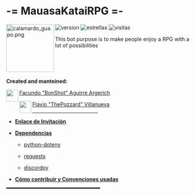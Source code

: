 # -= MauasaKataiRPG =-
<img alt="calamardo_guapo.png" align="left" src="https://lh3.googleusercontent.com/0jADcol_3otaKeDnnVsn_iU-HhArXc8DzS7wY9Sc97yH1BhuVtTqmbxbWP6diVwAsg=s180" height=128 width=128 />

![version](https://img.shields.io/badge/version-0.0.1-purple?style=plastic)
![estrellas](https://img.shields.io/github/stars/bonshot/MauasaKataiRPG?label=stars&style=plastic&color=purple)
![visitas](https://img.shields.io/github/watchers/bonshot/MauasaKataiRPG?label=visits&style=plastic&color=purple)
<!-- ![Tests](https://github.com/bonshot/MauasaKataiRPG/actions/workflows/tests.yml/badge.svg) tests -->
<!-- ![Pylint](https://github.com/bonshot/MauasaKataiRPG/actions/workflows/pylint.yml/badge.svg) linter de py -->

This bot purpose is to make people enjoy a RPG with a lot of possibilities

<br/>
<br/>
<br/>

**Created and manteined:**

<p align="left">
<img align="left" src="https://github.com/bonshot.png" height=32 width=32 />

[Facundo "BonShot" Aguirre Argerich](https://github.com/bonshot)
</p>

<p align="left">
<img align="left" src="https://github.com/Villanueva-Flavio.png" height=32 width=32 />

[Flavio "ThePozzard" Villanueva](https://github.com/Villanueva-Flavio)
</p>

<hr style="height:1px; width:35%" />

* **[Enlace de Invitación]()**

* **[Dependencias](requirements.txt)**

    - [python-dotenv](https://pypi.org/project/python-dotenv/)

    - [requests](https://pypi.org/project/requests/)
 
    - [discordpy](https://discordpy.readthedocs.io/en/stable/intro.html)

* **[Cómo contribuir y Convenciones usadas](CONTRIBUTING.MD)**

<hr style="height:3px; width:50%" />
<br/>
